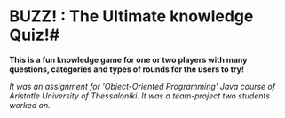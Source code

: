 # BUZZ! : The Ultimate knowledge Quiz!#

**This is a fun knowledge game for one or two players with many questions, categories and types of rounds for the users to try!**


*It was an assignment for 'Object-Oriented Programming' Java course of Aristotle University of Thessaloniki. It was a team-project two students worked on.*
